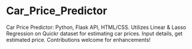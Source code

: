 # Car_Price_Predictor
Car Price Predictor: Python, Flask API, HTML/CSS. Utilizes Linear &amp; Lasso Regression on Quickr dataset for estimating car prices. Input details, get estimated price. Contributions welcome for enhancements!
